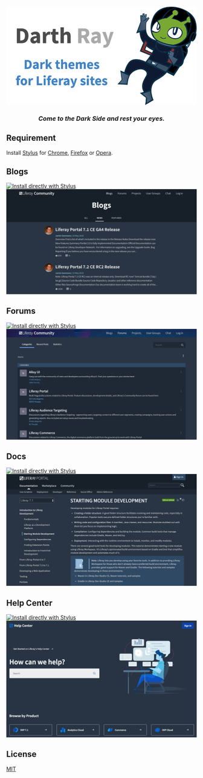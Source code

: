 <p align="center">
<img src="img/darth-ray-banner.png" alt="darth-ray-banner" />
</p>
<h3 align="center"><i>Come to the Dark Side and rest your eyes.</i></h3>

## Requirement

Install [Stylus](https://add0n.com/stylus.html) for [Chrome](https://chrome.google.com/webstore/detail/stylus/clngdbkpkpeebahjckkjfobafhncgmne), [Firefox](https://addons.mozilla.org/en-US/firefox/addon/styl-us/) or [Opera](https://addons.opera.com/en/extensions/details/stylus/).

## Blogs
[![Install directly with Stylus](https://img.shields.io/badge/Install%20directly%20with-Stylus-00adad.svg)](https://raw.githubusercontent.com/lgdd/darth-ray/master/dark-liferay-blogs.user.css)
![preview-blogs](img/preview-blogs.png)

## Forums
[![Install directly with Stylus](https://img.shields.io/badge/Install%20directly%20with-Stylus-00adad.svg)](https://raw.githubusercontent.com/lgdd/darth-ray/master/dark-liferay-forums.user.css)
![preview-forums](img/preview-forums.png)

## Docs
[![Install directly with Stylus](https://img.shields.io/badge/Install%20directly%20with-Stylus-00adad.svg)](https://raw.githubusercontent.com/lgdd/darth-ray/master/dark-liferay-docs.user.css)
![preview-docs](img/preview-docs.png)

## Help Center
[![Install directly with Stylus](https://img.shields.io/badge/Install%20directly%20with-Stylus-00adad.svg)](https://raw.githubusercontent.com/lgdd/darth-ray/master/dark-liferay-help-center.user.css)
![preview-docs](img/preview-help-center.png)

## License

[MIT](LICENSE)
